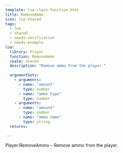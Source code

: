 ```yaml
---
template: lua-class-function.html
title: RemoveAmmo
icon: lua-shared
tags:
  - lua
  - shared
  - needs-verification
  - needs-example
lua:
  library: Player
  function: RemoveAmmo
  realm: shared
  description: "Remove ammo from the player."
  
  argumentSets:
    - arguments:
      - name: "amount"
        type: number
      - name: "ammo type"
        type: number
    - arguments:
      - name: "amount"
        type: number
      - name: "ammo name"
        type: string
  returns:
    
---
```


<div class="lua__search__keywords">
Player:RemoveAmmo &#x2013; Remove ammo from the player.
</div>
